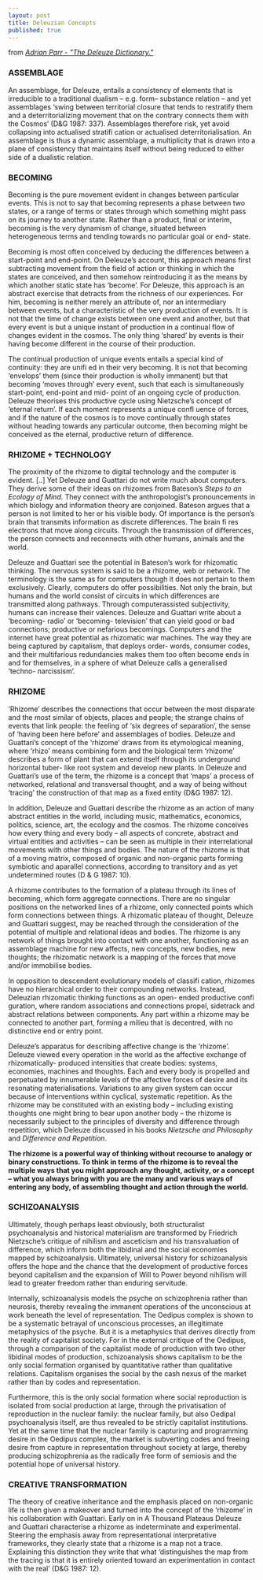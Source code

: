 ```yaml
---
layout: post
title: Deleuzian Concepts
published: true
---
```


from [*Adrian Parr - "The Deleuze Dictionary."*](https://www.amazon.com/Deleuze-Dictionary-Revised-Adrian-Parr/dp/0748641467?SubscriptionId=AKIAILSHYYTFIVPWUY6Q&tag=duckduckgo-d-20&linkCode=xm2&camp=2025&creative=165953&creativeASIN=0748641467)   

### ASSEMBLAGE
An assemblage, for Deleuze, entails a consistency of elements that is irreducible to a traditional dualism – e.g. form– substance relation – and yet assemblages ‘swing between territorial closure that tends to restratify them and a deterritorializing movement that on the contrary connects them with the Cosmos’ (D&G 1987: 337). Assemblages therefore risk, yet avoid collapsing into actualised stratifi cation or actualised deterritorialisation. An assemblage is thus a dynamic assemblage, a multiplicity that is drawn into a plane of consistency that maintains itself without being reduced to either side of a dualistic relation.  

### BECOMING
Becoming is the pure movement evident in changes between particular events. This is not to say that becoming represents a phase between two states, or a range of terms or states through which something might pass on its journey to another state. Rather than a product, final or interim, becoming is the very dynamism of change, situated between heterogeneous terms and tending towards no particular goal or end- state.

Becoming is most often conceived by deducing the differences between a start-point and end-point. On Deleuze’s account, this approach means first subtracting movement from the field of action or thinking in which the states are conceived, and then somehow reintroducing it as the means by which another static state has ‘become’. For Deleuze, this approach is an abstract exercise that detracts from the richness of our experiences. For him, becoming is neither merely an attribute of, nor an intermediary between events, but a characteristic of the very production of events. It is not that the time of change exists between one event and another, but that every event is but a unique instant of production in a continual flow of changes evident in the cosmos. The only thing ‘shared’ by events is their having become different in the course of their production.

The continual production of unique events entails a special kind of continuity: they are unifi ed in their very becoming. It is not that becoming ‘envelops’ them (since their production is wholly immanent) but that becoming ‘moves through’ every event, such that each is simultaneously start-point, end-point and mid- point of an ongoing cycle of production. Deleuze theorises this productive cycle using Nietzsche’s concept of ‘eternal return’. If each moment represents a unique confl uence of forces, and if the nature of the cosmos is to move continually through states without heading towards any particular outcome, then becoming might be conceived as the eternal, productive return of difference.

### RHIZOME + TECHNOLOGY
The proximity of the rhizome to digital technology and the computer is evident. [..] Yet Deleuze and Guattari do not write much about computers. They derive some of their ideas on rhizomes from Bateson’s *Steps to an Ecology of Mind*. They connect with the anthropologist’s pronouncements in which biology and information theory are conjoined. Bateson argues that a person is not limited to her or his visible body. Of importance is the person’s brain that transmits information as discrete differences. The brain fi res electrons that move along circuits. Through the transmission of differences, the person connects and reconnects with other humans, animals and the world.

Deleuze and Guattari see the potential in Bateson’s work for rhizomatic thinking. The nervous system is said to be a rhizome, web or network. The terminology is the same as for computers though it does not pertain to them exclusively. Clearly, computers do offer possibilities. Not only the brain, but humans and the world consist of circuits in which differences are transmitted along pathways. Through computerassisted subjectivity, humans can increase their valences. Deleuze and Guattari write about a ‘becoming- radio’ or ‘becoming- television’ that can yield good or bad connections; productive or nefarious becomings. Computers and the internet have great potential as rhizomatic war machines. The way they are being captured by capitalism, that deploys order- words, consumer codes, and their multifarious redundancies makes them too often become ends in and for themselves, in a sphere of what Deleuze calls a generalised ‘techno- narcissism’.

### RHIZOME
‘Rhizome’ describes the connections that occur between the most disparate and the most similar of objects, places and people; the strange chains of events that link people: the feeling of ‘six degrees of separation’, the sense of ‘having been here before’ and assemblages of bodies. Deleuze and Guattari’s concept of the ‘rhizome’ draws from its etymological meaning, where ‘rhizo’ means combining form and the biological term ‘rhizome’ describes a form of plant that can extend itself through its underground horizontal tuber- like root system and develop new plants. In Deleuze and Guattari’s use of the term, the rhizome is a concept that ‘maps’ a process of networked, relational and transversal thought, and a way of being without ‘tracing’ the construction of that map as a fixed entity (D&G 1987: 12).

In addition, Deleuze and Guattari describe the rhizome as an action of many abstract entities in the world, including music, mathematics, economics, politics, science, art, the ecology and the cosmos. The rhizome conceives how every thing and every body – all aspects of concrete, abstract and virtual entities and activities – can be seen as multiple in their interrelational movements with other things and bodies. The nature of the rhizome is that of a moving matrix, composed of organic and non-organic parts forming symbiotic and aparallel connections, according to transitory and as yet undetermined routes (D & G 1987: 10).  

A rhizome contributes to the formation of a plateau through its lines of becoming, which form aggregate connections. There are no singular positions on the networked lines of a rhizome, only connected points which form connections between things. A rhizomatic plateau of thought, Deleuze and Guattari suggest, may be reached through the consideration of the potential of multiple and relational ideas and bodies. The rhizome is any network of things brought into contact with one another, functioning as an assemblage machine for new affects, new concepts, new bodies, new thoughts; the rhizomatic network is a mapping of the forces that move and/or immobilise bodies.

In opposition to descendent evolutionary models of classifi cation, rhizomes have no hierarchical order to their compounding networks. Instead, Deleuzian rhizomatic thinking functions as an open- ended productive confi guration, where random associations and connections propel, sidetrack and abstract relations between components. Any part within a rhizome may be connected to another part, forming a milieu that is decentred, with no distinctive end or entry point.  

Deleuze’s apparatus for describing affective change is the ‘rhizome’. Deleuze viewed every operation in the world as the affective exchange of rhizomatically- produced intensities that create bodies: systems, economies, machines and thoughts. Each and every body is propelled and perpetuated by innumerable levels of the affective forces of desire and its resonating materialisations. Variations to any given system can occur because of interventions within cyclical, systematic repetition. As the rhizome may be constituted with an existing body – including existing thoughts one might bring to bear upon another body – the rhizome is necessarily subject to the principles of diversity and difference through repetition, which Deleuze discussed in his books *Nietzsche and Philosophy* and *Difference and Repetition*.

**The rhizome is a powerful way of thinking without recourse to analogy or binary constructions. To think in terms of the rhizome is to reveal the multiple ways that you might approach any thought, activity, or a concept – what you always bring with you are the many and various ways of entering any body, of assembling thought and action through the world.**

### SCHIZOANALYSIS
Ultimately, though perhaps least obviously, both structuralist psychoanalysis and historical materialism are transformed by Friedrich Nietzsche’s critique of nihilism and asceticism and his transvaluation of difference, which inform both the libidinal and the social economies mapped by schizoanalysis. Ultimately, universal history for schizoanalysis offers the hope and the chance that the development of productive forces beyond capitalism and the expansion of Will to Power beyond nihilism will lead to greater freedom rather than enduring servitude.

Internally, schizoanalysis models the psyche on schizophrenia rather than neurosis, thereby revealing the immanent operations of the unconscious at work beneath the level of representation. The Oedipus complex is shown to be a systematic betrayal of unconscious processes, an illegitimate metaphysics of the psyche. But it is a metaphysics that derives directly from the reality of capitalist society. For in the external critique of the Oedipus, through a comparison of the capitalist mode of production with two other libidinal modes of production, schizoanalysis shows capitalism to be the only social formation organised by quantitative rather than qualitative relations. Capitalism organises the social by the cash nexus of the market rather than by codes and representation.

Furthermore, this is the only social formation where social reproduction is isolated from social production at large, through the privatisation of reproduction in the nuclear family: the nuclear family, but also Oedipal psychoanalysis itself, are thus revealed to be strictly capitalist institutions. Yet at the same time that the nuclear family is capturing and programming desire in the Oedipus complex, the market is subverting codes and freeing desire from capture in representation throughout society at large, thereby producing schizophrenia as the radically free form of semiosis and the potential hope of universal history.

### CREATIVE TRANSFORMATION
The theory of creative inheritance and the emphasis placed on non-organic life is then given a makeover and turned into the concept of the ‘rhizome’ in his collaboration with Guattari. Early on in A Thousand Plateaus Deleuze and Guattari characterise a rhizome as indeterminate and experimental. Steering the emphasis away from representational interpretative frameworks, they clearly state that a rhizome is a map not a trace. Explaining this distinction they write that what ‘distinguishes the map from the tracing is that it is entirely oriented toward an experimentation in contact with the real’ (D&G 1987: 12).
